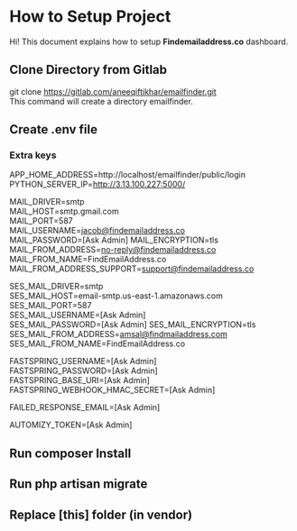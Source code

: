 # How to Setup Project

Hi! This document explains how to setup **Findemailaddress.co** dashboard.

## Clone Directory from Gitlab  
git clone https://gitlab.com/aneeqiftikhar/emailfinder.git  
This command will create a directory emailfinder.


## Create .env file    
### Extra keys   
APP_HOME_ADDRESS=http://localhost/emailfinder/public/login    
PYTHON_SERVER_IP=http://3.13.100.227:5000/  


MAIL_DRIVER=smtp  
MAIL_HOST=smtp.gmail.com  
MAIL_PORT=587  
MAIL_USERNAME=jacob@findemailaddress.co  
MAIL_PASSWORD=[Ask Admin]
MAIL_ENCRYPTION=tls  
MAIL_FROM_ADDRESS=no-reply@findemailaddress.co  
MAIL_FROM_NAME=FindEmailAddress.co  
MAIL_FROM_ADDRESS_SUPPORT=support@findemailaddress.co


SES_MAIL_DRIVER=smtp  
SES_MAIL_HOST=email-smtp.us-east-1.amazonaws.com  
SES_MAIL_PORT=587  
SES_MAIL_USERNAME=[Ask Admin]  
SES_MAIL_PASSWORD=[Ask Admin]
SES_MAIL_ENCRYPTION=tls  
SES_MAIL_FROM_ADDRESS=amsal@findmailaddress.com  
SES_MAIL_FROM_NAME=FindEmailAddress.co


FASTSPRING_USERNAME=[Ask Admin]  
FASTSPRING_PASSWORD=[Ask Admin]  
FASTSPRING_BASE_URI=[Ask Admin]
FASTSPRING_WEBHOOK_HMAC_SECRET=[Ask Admin] 
  
  
FAILED_RESPONSE_EMAIL=[Ask Admin]  
  
AUTOMIZY_TOKEN=[Ask Admin]


## Run composer Install

## Run php artisan migrate

## Replace [this] folder (in vendor) 
